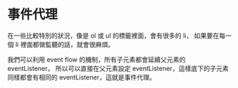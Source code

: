 # 事件代理
在一些比較特別的狀況，像是 ol 或 ul 的標籤裡面，會有很多的 li，
如果要在每一個 li 裡面都做監聽的話，就會很麻煩。

我們可以利用 event flow 的機制，所有子元素都會延續父元素的 eventListener，
所以可以直接在父元素設定 eventListener，這樣底下的子元素同樣都會有相同的 eventListener，這就是事件代理。